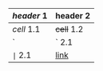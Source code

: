 | *header* 1   | header 2     |
| ------------ | ------------ |
| *cell* 1.1   | ~~cell~~ 1.2 |
| `|` 2.1      | \| 2.2       |
| `\|` 2.1     | [link](/)    |
